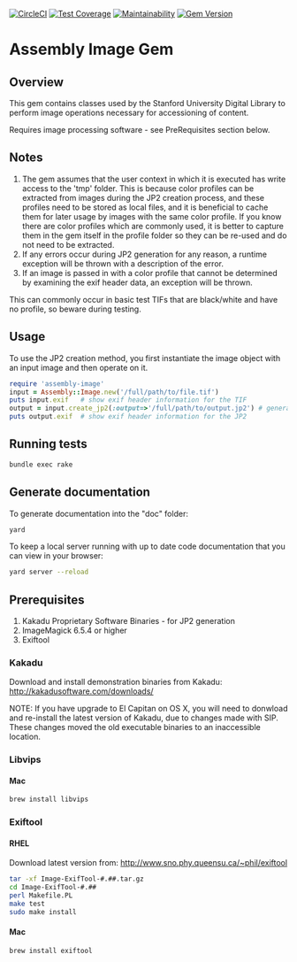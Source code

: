 [![CircleCI](https://circleci.com/gh/sul-dlss/assembly-image/tree/main.svg?style=svg)](https://circleci.com/gh/sul-dlss/assembly-image/tree/main)
[![Test Coverage](https://api.codeclimate.com/v1/badges/5bcd886bed28b1979ac0/test_coverage)](https://codeclimate.com/github/sul-dlss/assembly-image/test_coverage)
[![Maintainability](https://api.codeclimate.com/v1/badges/5bcd886bed28b1979ac0/maintainability)](https://codeclimate.com/github/sul-dlss/assembly-image/maintainability)
[![Gem Version](https://badge.fury.io/rb/assembly-image.svg)](https://badge.fury.io/rb/assembly-image)

# Assembly Image Gem

## Overview
This gem contains classes used by the Stanford University Digital Library to
perform image operations necessary for accessioning of content.

Requires image processing software - see PreRequisites section below.

## Notes

1. The gem assumes that the user context in which it is executed has write access to the 'tmp' folder.
This is because color profiles can be extracted from images during the JP2
creation process, and these profiles need to be stored as local files, and it
is beneficial to cache them for later usage by images with the same color profile.
If you know there are color profiles which are commonly used, it is better to
capture them in the gem itself in the profile folder so they can be re-used
and do not need to be extracted.
1. If any errors occur during JP2 generation for any reason, a runtime exception will be thrown with a description of the error.
2. If an image is passed in with a color profile that cannot be determined by examining the exif header data, an exception will be thrown.

This can commonly occur in basic test TIFs that are black/white and have no profile, so beware during testing.

## Usage

To use the JP2 creation method, you first instantiate the image object with an input image and then operate on it.

```ruby
require 'assembly-image'
input = Assembly::Image.new('/full/path/to/file.tif')
puts input.exif   # show exif header information for the TIF
output = input.create_jp2(:output=>'/full/path/to/output.jp2') # generate a new JP2 in the specified location
puts output.exif  # show exif header information for the JP2
```

## Running tests

```bash
bundle exec rake
```

## Generate documentation
To generate documentation into the "doc" folder:

```bash
yard
```

To keep a local server running with up to date code documentation that you can view in your browser:

```bash
yard server --reload
```

## Prerequisites

1. Kakadu Proprietary Software Binaries - for JP2 generation
1. ImageMagick 6.5.4 or higher
1. Exiftool

### Kakadu

Download and install demonstration binaries from Kakadu:
http://kakadusoftware.com/downloads/

NOTE: If you have upgrade to El Capitan on OS X, you will need to donwload and re-install the latest version of Kakadu, due to changes made with SIP.  These changes moved the old executable binaries to an inaccessible location.

### Libvips

#### Mac

```bash
brew install libvips
```

### Exiftool

#### RHEL
Download latest version from: http://www.sno.phy.queensu.ca/~phil/exiftool

```bash
tar -xf Image-ExifTool-#.##.tar.gz
cd Image-ExifTool-#.##
perl Makefile.PL
make test
sudo make install
```

#### Mac
```bash
brew install exiftool
```
